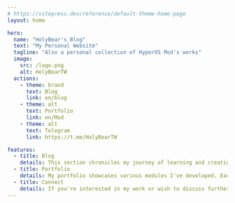 ```yaml
---
# https://vitepress.dev/reference/default-theme-home-page
layout: home

hero:
  name: "HolyBear's Blog"
  text: "My Personal Website"
  tagline: "Also a personal collection of HyperOS Mod's works"
  image:
    src: /logo.png
    alt: HolyBearTW
  actions:
    - theme: brand
      text: Blog
      link: en/blog
    - theme: alt
      text: Portfolio
      link: en/Mod
    - theme: alt
      text: Telegram
      link: https://t.me/HolyBearTW

features:
  - title: Blog
    details: This section chronicles my journey of learning and creation. From coding challenges and problem-solving notes to observations on daily life, these entries document my authentic growth. I hope sharing my experiences offers you some inspiration or resonates with you.
  - title: Portfolio
    details: My portfolio showcases various modules I've developed. Each module is meticulously designed to address specific problems or provide practical functions. While only listed here, you can find full demonstrations and details of my work on Telegram.
  - title: Connect
    details: If you're interested in my work or wish to discuss further, feel free to contact me via Telegram. I also regularly share the latest development progress and ideas in the group, looking forward to growing with you on this tech journey.
---
```

